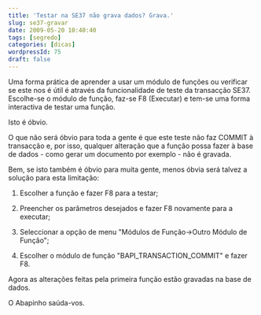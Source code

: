 ```yaml
---
title: 'Testar na SE37 não grava dados? Grava.'
slug: se37-gravar
date: 2009-05-20 10:40:40
tags: [segredo]
categories: [dicas]
wordpressId: 75
draft: false
---
```

Uma forma prática de aprender a usar um módulo de funções ou verificar se este nos é útil é através da funcionalidade de teste da transacção SE37. Escolhe-se o módulo de função, faz-se F8 (Executar) e tem-se uma forma interactiva de testar uma função.

Isto é óbvio.

O que não será óbvio para toda a gente é que este teste não faz COMMIT à transacção e, por isso, qualquer alteração que a função possa fazer à base de dados - como gerar um documento por exemplo - não é gravada.

Bem, se isto também é óbvio para muita gente, menos óbvia será talvez a solução para esta limitação:

  1. Escolher a função e fazer F8 para a testar;

  2. Preencher os parâmetros desejados e fazer F8 novamente para a executar;

  3. Seleccionar a opção de menu "Módulos de Função->Outro Módulo de Função";

  4. Escolher o módulo de função "BAPI_TRANSACTION_COMMIT" e fazer F8.

Agora as alterações feitas pela primeira função estão gravadas na base de dados.

O Abapinho saúda-vos.

